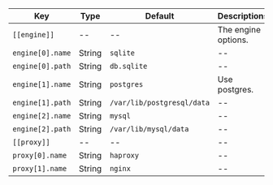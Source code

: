 | Key | Type | Default | Descriptions |
| --- | -----| ------- | ----------- |
| `[[engine]]` | -- | -- | The engine options. |
| `engine[0].name` | String | `sqlite` | -- |
| `engine[0].path` | String | `db.sqlite` | -- |
| `engine[1].name` | String | `postgres` | Use postgres. |
| `engine[1].path` | String | `/var/lib/postgresql/data` | -- |
| `engine[2].name` | String | `mysql` | -- |
| `engine[2].path` | String | `/var/lib/mysql/data` | -- |
| `[[proxy]]` | -- | -- | -- |
| `proxy[0].name` | String | `haproxy` | -- |
| `proxy[1].name` | String | `nginx` | -- |
